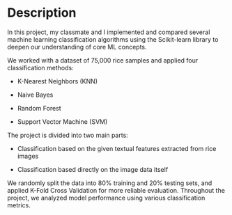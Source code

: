 # Description
In this project, my classmate and I implemented and compared several machine learning classification algorithms using the Scikit-learn library to deepen our understanding of core ML concepts.

We worked with a dataset of 75,000 rice samples and applied four classification methods:

- K-Nearest Neighbors (KNN)

- Naive Bayes

- Random Forest

- Support Vector Machine (SVM)

The project is divided into two main parts:

- Classification based on the given textual features extracted from rice images

- Classification based directly on the image data itself

We randomly split the data into 80% training and 20% testing sets, and applied K-Fold Cross Validation for more reliable evaluation. Throughout the project, we analyzed model performance using various classification metrics.
